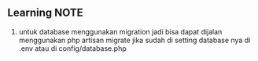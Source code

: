 ## Learning NOTE
1. untuk database menggunakan migration
jadi bisa dapat dijalan menggunakan php artisan migrate
jika sudah di setting database nya di .env atau di config/database.php